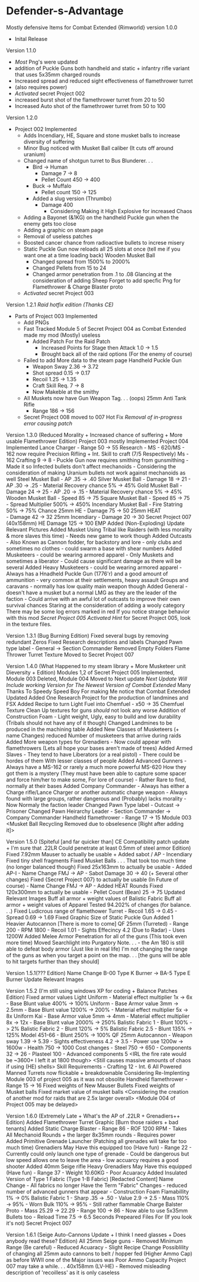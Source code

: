 # Defender-s-Advantage
Mostly defensive Items for Combat Extended {Rimworld}
version 1.0.0
- Inital Release

Version 1.1.0
- *Most* Png's were updated 
- addition of Puckle Guns both handheld and static + infantry rifle variant that uses 5x35mm charged rounds
- Increased spread and reduced sight effectiveness of flamethrower turret
- (also requires power)
- *Activated* secret Project 002
- increased burst shot of the flamethrower turret from 20 to 50
- Increased Auto shot of the flamethrower turret from 50 to 100

Version 1.2.0 
- Project 002 Implemented 
	- Adds Incendiary, HE, Square and stone musket balls to increase diversity of suffering
	- Minor Bug noticed with Musket Ball caliber (It cuts off around uranium) 
	- Changed name of shotgun turret to Bus Blunderer. . .
		- Bird -> Human
			- Damage 7 -> 8
			- Pellet Count 450 -> 400
		- Buck -> Muffalo
			- Pellet count 150 -> 125
		- Added a slug version (Thrumbo) 
			- Damage 400
				- Considering Making it High Explosive for increased Chaos
	- Adding a Bayonet (&1KG) on the handheld Puckle gun when the enemy gets too close
	- Adding a graphic on steam page
	- Removal of useless patches
	- Boosted cancer chance from radioactive bullets to increse misery
	- Static Puckle Gun now reloads all 25 slots at once (tell me if you want one at a time loading back)
	Wooden Musket Ball
		- Changed spread from 1500% to 2000%
		- Changed Pellets from 15 to 24
		- Changed armor penetration from .1 to .08
	Glancing at the consideration of adding Sheep
	Forget to add specfic Png for Flamethrower & Charge Blaster proto
	- *Activated* secret Project 003 
	
Version 1.2.1
*Raid hotfix edition (Thanks CE)*
- Parts of Project 003 Implemented
	- Add PNGs
	- Fast Tracked Module 5 of Secret Project 004 as Combat Extended made my mod (Mostly) useless
		- Added Patch For the Raid Patch
			- Increased Points for Stage then Attack 1.0 -> 1.5
			- Brought back all of the raid options (For the enemy of course)
	- Failed to add More data to the steam page 
	Handheld Puckle Gun 
		- Weapon Sway 2.36 -> 3.72
		- Shot spread 0.15 -> 0.17
		- Recoil 1.25 -> 1.35
		- Craft Skill Req. 7 -> 8
		- Now Makeble at the smithy
	- All Muskets now have Gun Weapon Tag. . . (oops)
	25mm Anti Tank Rifle 
		- Range 186 -> 156
	- Secret Project 008 moved to 007
Hot Fix
*Removal of in-progress error causing patch*

Version 1.3.0 (Reduced Morality + Increased chance of suffering + More usable Flamethrower Edition)
Project 003 mostly Implemented
Project 004 Implemented
	Lance Charger
		- Range 50 -> 55
	Research
		- MS - 620/MS - 162 now require Precision Rifling
		+ Int. Skill to craft (7/5 Respectively)
		Ms - 162 Crafting 9 -> 8
		- Puckle Gun now requires smithing from gunsmithing
	- Made it so Infected bullets don't affect mechanoids
	- Considering the consideration of making Uranium bullets not work against mechanoids as well
	Steel Musket Ball
		- AP .35 -> .40
	Silver Musket Ball
		- Damage 18 -> 21
		- AP .30 -> .25
		- Material Recovery chance 5% -> 45%
	Gold Musket Ball
		- Damage 24 -> 25
		- AP .20 -> .15
		- Material Recovery chance 5% -> 45%
	Wooden Musket Ball
		- Speed 85 -> 75
	Square Musket Ball
		- Speed 85 -> 75
		- Spread Multiplier 500% -> 450%
	Incendiary Musket Ball
		- Fire Statring 50% -> 75% Chance
	25mm HE
		- Damage 75 -> 50
	25mm HEAT	
		- Damage 42 -> 32
	25mm Incendiary	
		- Damage 20 -> 30
	Secret Project 007 (40x158mm)
		HE Damage 125 -> 100
		EMP Added (Non-Exploding)
Update Relevant Pictures 
	Added Musket Using Tribal like Raiders (with less morality & more slaves this time)
		- Needs new game to work though
		Added Outcasts 
			- Also Known as Cannon fodder, for backstory and lore
			- only clubs and sometimes no clothes 
			- could swarm a base with shear numbers
		Added Musketeers 
			- could be wearing armored apparel 
			- Only Muskets and sometimes a liberator
			- Could cause significant damage as there will be several
		Added Heavy Musketeers 
			- could be wearing armored apparel
			- Always has a Hnadheld Puckle Gun (1776'r) and a good amount of ammunition
			- very common at their settlements, heavy assault Groups and caravans
			- normally has low quality main weapon though
		Added General
			- doesn't have a musket but a normal LMG as they are the leader of the faction
			- Could arrive with an awful lot of outcasts to improve their own survival chances
	Staring at the consideration of adding a wooly category
	There may be some log errors marked in red
	If you notice strange behavior with this mod
*Secret Project 005 Activated*
	*Hint* for Secret Project 005, look in the texture files.
			
Version 1.3.1 (Bug Burning Edition)	
	Fixed several bugs by removing redundant Zeros
	Fixed Research descriptions and labels
	Changed Pawn type label 
		- General -> Section Commander
	Removed Empty Folders
	Flame Thrower Turret Texture Moved to Secret Project 007
	
Version 1.4.0 (What Happened to my steam library + More Musketeer unit Dieversity + <Module Removed> Edition)
	Modules 1,2 of Secret Project 005 Implemented, Module 003 Deleted, Module 004 Moved to Next update 
	*Next Update Will Include working Version for The Newest Version of Combat Extended*
	Many Thanks To Speedy Speed Boy For making Me notice that Combat Extended Updated
	Added One Research Project for the production of landmines and FSX
	Added Recipe to turn Light Fuel into Chemfuel
		- x50 -> 35 Chemfuel
	Texture Clean Up textures for guns *should* not look any worse
	Addition of Construction Foam
		- Light weight, Ugly, easy to build and low durability
		(Tribals should not have any of it though)
	Changed Landmines to be produced in the machining table
	Added New Classes of Musketeers (+ name Changes)
		reduced Number of musketeers that arrive during raids
		Added More weapon types for Grenadiers
			- Now could appear with flamethrowers (Lets all hope your bases aren't made of trees)
		Added Armed Slaves
			- They tend to have Liberators (or a real pistol)
			- There could be hordes of them With lesser classes of people
		Added Advanced Gunners
			- Always have a MS-162 or rarely a much more powerful MS-620 How they got them is a mystery
			(They must have been able to capture some spacer and force him/her to make some, For lore of course)
			- Rather Rare to find, normally at their bases
		Added Company Commander
			- Always has either a Charge rifle/Lance Charger or another automatic charge weapon 
			- Always found with large groups, rather dangerous and (Probably) lacks morality
			- Now Normaly the faction leader
		Changed Pawn Type label 
			- Outcast -> Prisoner
		Changed Pawn Heirarchy 
			Leader
			- Section Commander -> Company Commander
	Handheld  flamethrower
		- Range 17 -> 15
	Module 003 <Musket Ball Recycling Removed due to obselesence [Right after adding it]> 
	
Version 1.5.0 (Spiteful [and far quicker than] CE Compatibility patch update + 
I'm sure that .22LR Could penetrate at least 0.5mm of steel armor Edition)
	Fixed 7.92mm Mauser to actually be usable + Added sabot / AP - Incendiary 
	Fixed tiny shell fragments
	Fixed Musket Balls . . .  That took too much time (no longer balanced though)
	Fixed 25x163mm to actually be usable
	- Added AP-I
	- Name Change FMJ -> AP
	- Sabot Damage 30 -> 40
	(+ Several other changes)
	Fixed {Secret Project 007} to actually be usable (In Future of course)
	- Name Change FMJ -> AP
	- Added HEAT Rounds 
	Fixed 120x300mm to actually be usable
	- Pellet Count (Bean) 25 -> 75
	Updated Relevant Images
	Buff all armor + weight values of Balistic Fabric
	Buff all armor + weight values of Apparel
	Tested 94.202% of changes (for balance. . .)
	Fixed Ludicrous range of flamethower Turret 
		- Recoil 1.65 -> 0.45
		- Spread 0.69 -> 1.69
	Fixed Graphic Size of Static Puckle Gun
	Added 1 Heavier Autocannon [There is more to come]
	QF 25mm (Turreted)
	- Range 200 
	- RPM 1800
	- Recoil 1.01
	- Sights Effecincy 4.2 (Due to Radar)
	- Uses 1200W
	Added Melee Armor Penetration for all of the guns (This took even more time)
	Moved Searchlight into Purgatory
	Note. . .
	- the Am 180 is still able to defeat body armor (Just like in real life)
	I'm not changing the range of the guns as when you target a point on the map. . .
	[the guns will be able to hit targets further than they should]
	
Version 1.5.1(??? Edition)
	Name Change
	B-00 Type K Burner -> BA-5 Type E Burner
	Update Relevant Images

Version 1.5.2 (I'm still using windows XP for coding + Balance Patches Edition)
	Fixed armor values
		Light Uniform 
			- Material effect multiplier 1x -> 6x
			- Base Blunt value 400% -> 100%
		Uniform 
			- Base Armor value 3mm -> 2.5mm
			- Base Blunt value 1200% -> 200%
			- Material effect multiplier 5x -> 8x
		Uniform Kai
			- Base Armor value 5mm -> 4mm
			- Material effect multiplier 8x -> 12x
			- Base Blunt value 2000% -> 250%
		Balistic Fabric 1
			- Blunt 100% -> 2%
		Balistic Fabric 2
			- Blunt 120% -> 5%
		Balistic Fabric 2.5
			- Blunt 135% -> 125%
		Model 451-66
			- Blunt 250% -> 100%
		QF 25mm Autocannon
			- Weapon sway 1.39 -> 5.39
			- Sights effectiveness 4.2 -> 3.5
			- Power use 1200w -> 1600w
			- Health 750 -> 1000
			Cost changes
				- Steel 750 -> 650
				- Components 32 -> 26
				- Plasteel 100
				- Advanced components 5
			<ROF not increased as it would near instantly turn centipides into swiss cheese>
			<IRL the fire rate would be ~3600+ I left it at 1800 though>
			<Still causes massive amounts of chaos if using (HE) shells>
			Skill Requirements 
				- Crafting 12
				- Int. 6
		All Powered Manned Turrets now flickable + breakdownable
	Considering Re-Implenting Module 003 of project 005 as it was not obsolite
	<Realized the sound for the flamethrower hiss is in CE Guns mod>
	Handheld  flamethrower
		- Range 15 -> 16
	Fixed weights of New Mauser Bullets
	Fixed weights of Musket balls
	Fixed market value of musket balls
	<Considering the creation of another mod for raids that are 2.5x larger overall>
	<Module 004 of Project 005 may be delayed>
	
Version 1.6.0 (Extremely Late + What's the AP of .22LR + Grenadiers++ Edition)
	Added Flamethrower Turret Graphic [Burn those raiders + bad tenants]
	Added Static Charge Blaster
		- Range 86
		- ROF 1200 RPM
		- Takes All Mechanoid Rounds + the larger 8x35mm rounds
		- Requires power
	Added Primitive Grenade Launcher (Patching all grenades will take far too much time)
	Grenadiers May Have this equipped too (Have fun)
		- Range 22
		- Currently could only launch one type of grenade
		- Could be dangerous but low speed allows one to leave the area
		- low accuarcy requires a good shooter
	Added 40mm Seige rifle
	Heavy Grenadiers May Have this equipped (Have fun)
		- Range 37
		- Weight 10.60KG
		- Poor Acuaracy
	Added Insulated Version of Type 1 Fabric (Type 1-B Fabric)
	[Redacted Content]
	Name Change
		- All fabrics no longer Have the Term "Fabric"
	Changes
		- reduced number of advanced gunners that appear
		- Construction Foam Flamabillity 1% -> 0%
	Balistic Fabric 1
		- Sharp .35 -> .50
		- Value 2.9 -> 2.5
		- Mass 110% -> 95%
		- Worn Bulk 110% -> 95%
		- Still rather flammable
	Charge Balster Proto
		- Mass 25.29 -> 22.29
		- Range 100 -> 86
		- Now able to use 5x35mm Bullets too
		- Reload Time 7.5 -> 6.5 Seconds 
	Prepeared Files For (If you look it's not) Secret Project 007  
	
Version 1.6.1 (Seige Auto-Cannons Update + I think I need glasses + Does anybody read these? Edition)
	All 25mm Seige guns
		- Removed Minimum Range (Be careful)
		- Reduced Acuaracy
		- Slight Recipe Change
	Possiblility of changing all 25mm auto cannons to belt / hopper fed (Higher Ammo Cap)
	as before WWII one of the Major issues was Poor Ammo Capacity
	Project 007 may take a while. . .
	40x158mm (LV-HE)
		- Removed misleading description of 'recoilless' as it is only caseless 
	
	
	
	
	
	